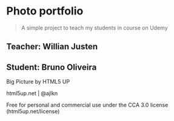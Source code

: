 # Photo portfolio

> A simple project to teach my students in course on Udemy 

## Teacher: Willian Justen

## Student: Bruno Oliveira

Big Picture by HTML5 UP

html5up.net | @ajlkn

Free for personal and commercial use under the CCA 3.0 license (html5up.net/license)




		
		

		

